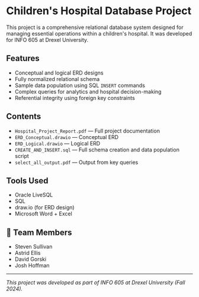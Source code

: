 # Children's Hospital Database Project

This project is a comprehensive relational database system designed for managing essential operations within a children's hospital. It was developed for INFO 605 at Drexel University.

## Features

- Conceptual and logical ERD designs
- Fully normalized relational schema
- Sample data population using SQL `INSERT` commands
- Complex queries for analytics and hospital decision-making
- Referential integrity using foreign key constraints

## Contents

- `Hospital_Project_Report.pdf` — Full project documentation
- `ERD_Conceptual.drawio` — Conceptual ERD
- `ERD_Logical.drawio` — Logical ERD
- `CREATE_AND_INSERT.sql` — Full schema creation and data population script
- `select_all_output.pdf` — Output from key queries

## Tools Used

- Oracle LiveSQL
- SQL
- draw.io (for ERD design)
- Microsoft Word + Excel

## 👥 Team Members

- Steven Sullivan  
- Astrid Ellis  
- David Gorski  
- Josh Hoffman

---

*This project was developed as part of INFO 605 at Drexel University (Fall 2024).*
